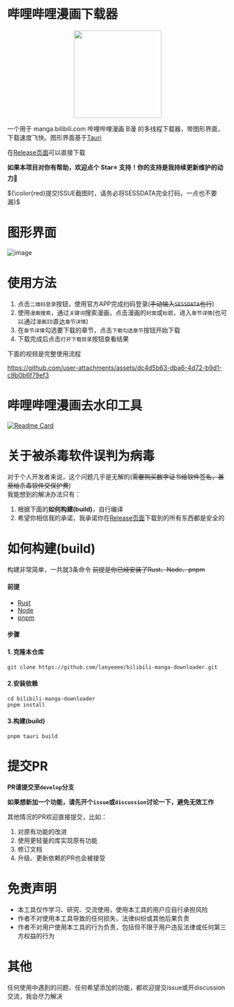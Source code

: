 # 哔哩哔哩漫画下载器

<p align="center">
    <img src="https://github.com/user-attachments/assets/f40919c1-569a-451e-a32f-7b32e8843dc4" width="200" style="align-self: center"/>
</p>



一个用于 manga.bilibili.com 哔哩哔哩漫画 B漫 的多线程下载器，带图形界面，下载速度飞快。图形界面基于[Tauri](https://v2.tauri.app/start/)

在[Release页面](https://github.com/lanyeeee/bilibili-manga-downloader/releases)可以直接下载

**如果本项目对你有帮助，欢迎点个 Star⭐ 支持！你的支持是我持续更新维护的动力🙏**

${\color{red}提交ISSUE截图时，请务必将SESSDATA完全打码，一点也不要漏}$

# 图形界面

![image](https://github.com/user-attachments/assets/09f12266-a3a7-4337-90b9-7be1ae649e88)


# 使用方法

1. 点击`二维码登录`按钮，使用官方APP完成扫码登录(~~手动输入`SESSDATA`也行~~)
2. 使用`漫画搜索`，通过`关键词`搜索漫画，点击漫画的`封面`或`标题`，进入`章节详情`(也可以通过`漫画ID`直达`章节详情`)
3. 在`章节详情`勾选要下载的章节，点击`下载勾选章节`按钮开始下载
4. 下载完成后点击`打开下载目录`按钮查看结果

下面的视频是完整使用流程

https://github.com/user-attachments/assets/dc4d5b63-dba6-4d72-b9d1-c9b0b6f79ef3

# 哔哩哔哩漫画去水印工具

[![Readme Card](https://github-readme-stats.vercel.app/api/pin/?username=lanyeeee&repo=bilibili-manga-watermark-remover)](https://github.com/lanyeeee/bilibili-manga-watermark-remover)   


# 关于被杀毒软件误判为病毒

对于个人开发者来说，这个问题几乎是无解的(~~需要购买数字证书给软件签名，甚至给杀毒软件交保护费~~)  
我能想到的解决办法只有：

1. 根据下面的**如何构建(build)**，自行编译
2. 希望你相信我的承诺，我承诺你在[Release页面](https://github.com/lanyeeee/bilibili-manga-downloader/releases)下载到的所有东西都是安全的

# 如何构建(build)

构建非常简单，一共就3条命令 
~~前提是你已经安装了Rust、Node、pnpm~~

#### 前提

- [Rust](https://www.rust-lang.org/tools/install)
- [Node](https://nodejs.org/en)
- [pnpm](https://pnpm.io/installation)

#### 步骤

#### 1. 克隆本仓库

```
git clone https://github.com/lanyeeee/bilibili-manga-downloader.git
```

#### 2.安装依赖

```
cd bilibili-manga-downloader
pnpm install
```

#### 3.构建(build)

```
pnpm tauri build
```

# 提交PR

**PR请提交至`develop`分支**

**如果想新加一个功能，请先开个`issue`或`discussion`讨论一下，避免无效工作**

其他情况的PR欢迎直接提交，比如：

1. 对原有功能的改进
2. 使用更轻量的库实现原有功能
3. 修订文档
4. 升级、更新依赖的PR也会被接受

# 免责声明

- 本工具仅作学习、研究、交流使用，使用本工具的用户应自行承担风险
- 作者不对使用本工具导致的任何损失、法律纠纷或其他后果负责
- 作者不对用户使用本工具的行为负责，包括但不限于用户违反法律或任何第三方权益的行为

# 其他

任何使用中遇到的问题、任何希望添加的功能，都欢迎提交issue或开discussion交流，我会尽力解决  
